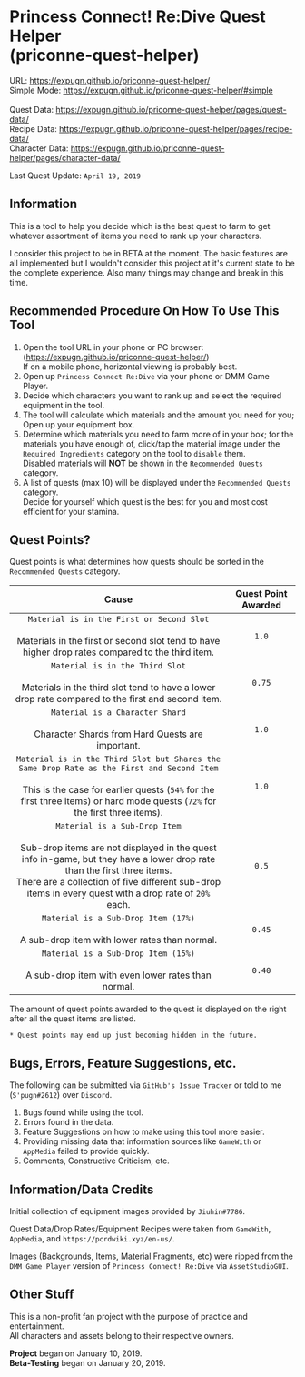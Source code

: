 # Princess Connect! Re:Dive Quest Helper<br>(priconne-quest-helper)

URL: https://expugn.github.io/priconne-quest-helper/<br>
Simple Mode: https://expugn.github.io/priconne-quest-helper/#simple<br><br>
Quest Data: https://expugn.github.io/priconne-quest-helper/pages/quest-data/<br>
Recipe Data: https://expugn.github.io/priconne-quest-helper/pages/recipe-data/<br>
Character Data: https://expugn.github.io/priconne-quest-helper/pages/character-data/

Last Quest Update: `April 19, 2019`

## Information
This is a tool to help you decide which is the best quest to farm to get
whatever assortment of items you need to rank up your characters.

I consider this project to be in BETA at the moment. The basic features 
are all implemented but I wouldn't consider this project at it's current
state to be the complete experience. Also many things may change and
break in this time.

## Recommended Procedure On How To Use This Tool
1. Open the tool URL in your phone or PC browser: (https://expugn.github.io/priconne-quest-helper/)<br>
If on a mobile phone, horizontal viewing is probably best.
2. Open up `Princess Connect Re:Dive` via your phone or DMM Game Player.
3. Decide which characters you want to rank up and select the required equipment in the tool.
4. The tool will calculate which materials and the amount you need for you; Open up your equipment box.
5. Determine which materials you need to farm more of in your box; for the materials you have enough of, click/tap the material image under the `Required Ingredients` category on the tool to `disable` them.
<br>Disabled materials will **NOT** be shown in the `Recommended Quests` category.
6. A list of quests (max 10) will be displayed under the `Recommended Quests` category.
<br>Decide for yourself which quest is the best for you and most cost efficient for your stamina.

## Quest Points?
Quest points is what determines how quests should be sorted in the `Recommended Quests` category.

| Cause | Quest Point Awarded |
| :---: | :---: |
| `Material is in the First or Second Slot`<br><br>Materials in the first or second slot tend to have higher drop rates compared to the third item. | `1.0` |
| `Material is in the Third Slot`<br><br>Materials in the third slot tend to have a lower drop rate compared to the first and second item. | `0.75` |
| `Material is a Character Shard`<br><br>Character Shards from Hard Quests are important. | `1.0` |
| `Material is in the Third Slot but Shares the Same Drop Rate as the First and Second Item`<br><br>This is the case for earlier quests (`54%` for the first three items) or hard mode quests (`72%` for the first three items). | `1.0` |
| `Material is a Sub-Drop Item`<br><br>Sub-drop items are not displayed in the quest info in-game, but they have a lower drop rate than the first three items.<br>There are a collection of five different sub-drop items in every quest with a drop rate of `20%` each. | `0.5` |
| `Material is a Sub-Drop Item (17%)`<br><br>A sub-drop item with lower rates than normal. | `0.45` |
| `Material is a Sub-Drop Item (15%)`<br><br>A sub-drop item with even lower rates than normal. | `0.40` |

The amount of quest points awarded to the quest is displayed on the right after all the quest items are listed.

`* Quest points may end up just becoming hidden in the future.`

## Bugs, Errors, Feature Suggestions, etc.
The following can be submitted via `GitHub's Issue Tracker` or told to me (`S'pugn#2612`) over `Discord`.
1. Bugs found while using the tool.
2. Errors found in the data.
3. Feature Suggestions on how to make using this tool more easier.
4. Providing missing data that information sources like `GameWith` or `AppMedia` failed to provide quickly.
5. Comments, Constructive Criticism, etc.

## Information/Data Credits
Initial collection of equipment images provided by `Jiuhin#7786`.

Quest Data/Drop Rates/Equipment Recipes were taken from `GameWith`, `AppMedia`, and `https://pcrdwiki.xyz/en-us/`.

Images (Backgrounds, Items, Material Fragments, etc) were ripped from the `DMM Game Player` version of `Princess Connect! Re:Dive` via `AssetStudioGUI`.


## Other Stuff
This is a non-profit fan project with the purpose of practice and entertainment.<br>
All characters and assets belong to their respective owners.

**Project** began on January 10, 2019.<br>
**Beta-Testing** began on January 20, 2019.